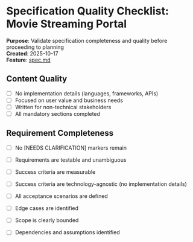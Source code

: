 # Specification Quality Checklist: Movie Streaming Portal

**Purpose**: Validate specification completeness and quality before proceeding to planning  
**Created**: 2025-10-17  
**Feature**: [spec.md](../spec.md)

## Content Quality

- [ ] No implementation details (languages, frameworks, APIs)
- [ ] Focused on user value and business needs
- [ ] Written for non-technical stakeholders
- [ ] All mandatory sections completed

## Requirement Completeness

- [ ] No [NEEDS CLARIFICATION] markers remain
- [ ] Requirements are testable and unambiguous
- [ ] Success criteria are measurable
- [ ] Success criteria are technology-agnostic (no implementation details)
- [ ] All acceptance scenarios are defined
- [ ] Edge cases are identified
- [ ] Scope is clearly bounded
- [ ] Dependencies and assumptions identified

